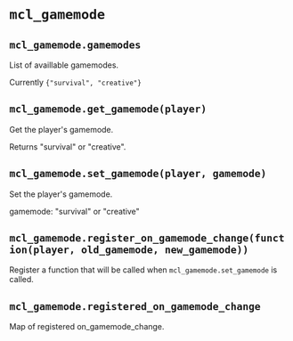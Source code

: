 # `mcl_gamemode`

## `mcl_gamemode.gamemodes`

List of availlable gamemodes.

Currently `{"survival", "creative"}`

## `mcl_gamemode.get_gamemode(player)`

Get the player's gamemode.

Returns "survival" or "creative".

## `mcl_gamemode.set_gamemode(player, gamemode)`

Set the player's gamemode.

gamemode: "survival" or "creative"

## `mcl_gamemode.register_on_gamemode_change(function(player, old_gamemode, new_gamemode))`

Register a function that will be called when `mcl_gamemode.set_gamemode` is called.

## `mcl_gamemode.registered_on_gamemode_change`

Map of registered on_gamemode_change.
